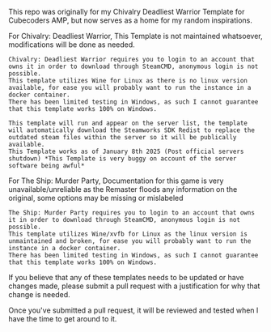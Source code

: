 This repo was originally for my Chivalry Deadliest Warrior Template for Cubecoders AMP, but now serves as a home for my random inspirations.


For Chivalry: Deadliest Warrior,
This Template is not maintained whatsoever, modifications will be done as needed.

    Chivalry: Deadliest Warrior requires you to login to an account that owns it in order to download through SteamCMD, anonymous login is not possible.
    This template utilizes Wine for Linux as there is no linux version available, for ease you will probably want to run the instance in a docker container.
    There has been limited testing in Windows, as such I cannot guarantee that this template works 100% on Windows.

    This template will run and appear on the server list, the template will automatically download the Steamworks SDK Redist to replace the outdated steam files within the server so it will be publically available.
    This Template works as of January 8th 2025 (Post official servers shutdown) *This Template is very buggy on account of the server software being awful*

For The Ship: Murder Party,
Documentation for this game is very unavailable/unreliable as the Remaster floods any information on the original, some options may be missing or mislabeled

    The Ship: Murder Party requires you to login to an account that owns it in order to download through SteamCMD, anonymous login is not possible.
    This template utilizes Wine/xvfb for Linux as the linux version is unmaintained and broken, for ease you will probably want to run the instance in a docker container.
    There has been limited testing in Windows, as such I cannot guarantee that this template works 100% on Windows.

If you believe that any of these templates needs to be updated or have changes made, please submit a pull request with a justification for why that change is needed.

Once you've submitted a pull request, it will be reviewed and tested when I have the time to get around to it.
